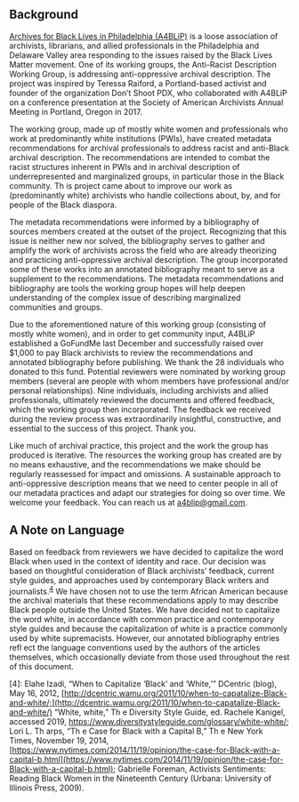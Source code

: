 ## Background

[Archives for Black Lives in Philadelphia (A4BLiP)](https://archivesforblacklives.wordpress.com/) is a loose association of archivists, librarians, and allied professionals in the Philadelphia and Delaware Valley area responding to the issues raised by the Black Lives Matter movement. One of its working groups, the Anti-Racist Description Working Group, is addressing anti-oppressive archival description. The project was inspired by Teressa Raiford, a Portland-based activist and founder of the organization Don’t Shoot PDX, who collaborated with A4BLiP on a conference presentation at the Society of American Archivists Annual Meeting in Portland, Oregon in 2017. 

The working group, made up of mostly white women and professionals who work at predominantly white institutions (PWIs), have created metadata recommendations for archival professionals to address racist and anti-Black archival description. The recommendations are intended to combat the racist structures inherent in PWIs and in archival description of underrepresented and marginalized groups, in particular those in the Black community. Th is project came about to improve our work as (predominantly white) archivists who handle collections about, by, and for people of the Black diaspora.

The metadata recommendations were informed by a bibliography of sources members created at the outset of the project. Recognizing that this issue is neither new nor solved, the bibliography serves to gather and amplify the work of archivists across the field who are already theorizing and practicing anti-oppressive archival description. The group incorporated some of these works into an annotated bibliography meant to serve as a supplement to the recommendations. The metadata recommendations and bibliography are tools the working group hopes will help deepen understanding of the complex issue of describing marginalized communities and groups. 

Due to the aforementioned nature of this working group (consisting of mostly white women), and in order to get community input, A4BLiP established a GoFundMe last December and successfully raised over $1,000 to pay Black archivists to review the recommendations and annotated bibliography before publishing. We thank the 28 individuals who donated to this fund. Potential reviewers were nominated by working group members (several are people with whom members have professional and/or personal relationships). Nine individuals, including archivists and allied professionals, ultimately reviewed the documents and offered feedback, which the working group then incorporated. The feedback we received during the review process was extraordinarily insightful, constructive, and essential to the success of this project. Thank you.

Like much of archival practice, this project and the work the group has produced is iterative. The resources the working group has created are by no means exhaustive, and the recommendations we make should be regularly reassessed for impact and omissions. A sustainable approach to anti-oppressive description means that we need to center people in all of our metadata practices and adapt our strategies for doing so over time. We welcome your feedback. You can reach us at a4blip@gmail.com.

## A Note on Language

Based on feedback from reviewers we have decided to capitalize the word Black when used in the context of
identity and race. Our decision was based on thoughtful consideration of Black archivists’ feedback, current style
guides, and approaches used by contemporary Black writers and journalists.<sup>[4](#myfootnote1)</sup> We have chosen not to use the term
African American because the archival materials that these recommendations apply to may describe Black people
outside the United States. We have decided not to capitalize the word white, in accordance with common practice
and contemporary style guides and because the capitalization of white is a practice commonly used by white
supremacists. However, our annotated bibliography entries refl ect the language conventions used by the authors of
the articles themselves, which occasionally deviate from those used throughout the rest of this document.

<a name="myfootnote1">[4]</a>: Elahe Izadi, “When to Capitalize ‘Black’ and ‘White,’” DCentric (blog), May 16, 2012, [http://dcentric.wamu.org/2011/10/when-to-capatalize-Black-and-white/;](http://dcentric.wamu.org/2011/10/when-to-capatalize-Black-and-white/) “White, white,” Th e Diversity Style Guide, ed. Rachele Kanigel, accessed 2019, https://www.diversitystyleguide.com/glossary/white-white/; Lori L. Th arps, “Th e Case for Black with a Capital B,” Th e New York Times, November 19, 2014, [https://www.nytimes.com/2014/11/19/opinion/the-case-for-Black-with-a-capital-b.html](https://www.nytimes.com/2014/11/19/opinion/the-case-for-Black-with-a-capital-b.html); Gabrielle Foreman, Activists Sentiments: Reading Black Women in the Nineteenth Century (Urbana: University of Illinois Press, 2009).
